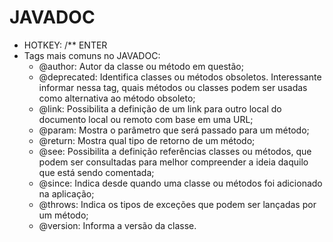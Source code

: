 # JAVADOC

  - HOTKEY: /** ENTER
  - Tags mais comuns no JAVADOC:
    - @author: Autor da classe ou método em questão;
    - @deprecated: Identifica classes ou métodos obsoletos. Interessante informar nessa tag, quais métodos ou classes podem ser usadas como alternativa ao método obsoleto;
    - @link: Possibilita a definição de um link para outro local do documento local ou remoto com base em uma URL;
    - @param: Mostra o parâmetro que será passado para um método;
    - @return: Mostra qual tipo de retorno de um método;
    - @see: Possibilita a definição referências classes ou métodos, que podem ser consultadas para melhor compreender a ideia daquilo que está sendo comentada;
    - @since: Indica desde quando uma classe ou métodos foi adicionado na aplicação;
    - @throws: Indica os tipos de exceções que podem ser lançadas por um método;
    - @version: Informa a versão da classe.
